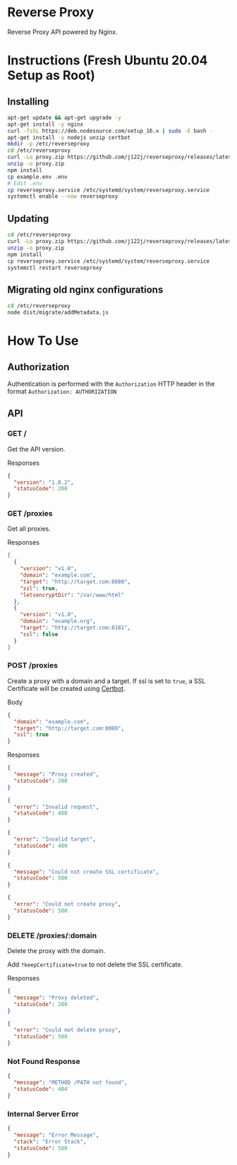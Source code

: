 # Reverse Proxy

Reverse Proxy API powered by Nginx.

# Instructions (Fresh Ubuntu 20.04 Setup as Root)

## Installing

```sh
apt-get update && apt-get upgrade -y
apt-get install -y nginx
curl -fsSL https://deb.nodesource.com/setup_16.x | sudo -E bash -
apt-get install -y nodejs unzip certbot
mkdir -p /etc/reverseproxy
cd /etc/reverseproxy
curl -Lo proxy.zip https://github.com/j122j/reverseproxy/releases/latest/download/proxy.zip
unzip -o proxy.zip
npm install
cp example.env .env
# Edit .env
cp reverseproxy.service /etc/systemd/system/reverseproxy.service
systemctl enable --now reverseproxy
```

## Updating

```sh
cd /etc/reverseproxy
curl -Lo proxy.zip https://github.com/j122j/reverseproxy/releases/latest/download/proxy.zip
unzip -o proxy.zip
npm install
cp reverseproxy.service /etc/systemd/system/reverseproxy.service
systemctl restart reverseproxy
```

## Migrating old nginx configurations

```sh
cd /etc/reverseproxy
node dist/migrate/addMetadata.js
```

# How To Use

## Authorization

Authentication is performed with the `Authorization` HTTP header in the format `Authorization: AUTHORIZATION`

## API

### GET /

Get the API version.

Responses

```json
{
  "version": "1.0.2",
  "statusCode": 200
}
```

### GET /proxies

Get all proxies.

Responses

```json
[
  {
    "version": "v1.0",
    "domain": "example.com",
    "target": "http://target.com:8080",
    "ssl": true,
    "letsencryptDir": "/var/www/html"
  },
  {
    "version": "v1.0",
    "domain": "example.org",
    "target": "http://target.com:8181",
    "ssl": false
  }
]
```

### POST /proxies

Create a proxy with a domain and a target.
If ssl is set to `true`, a SSL Certificate will be created using [Certbot](https://certbot.eff.org/).

Body

```json
{
  "domain": "example.com",
  "target": "http://target.com:8080",
  "ssl": true
}
```

Responses

```json
{
  "message": "Proxy created",
  "statusCode": 200
}
```

```json
{
  "error": "Invalid request",
  "statusCode": 400
}
```

```json
{
  "error": "Invalid target",
  "statusCode": 400
}
```

```json
{
  "message": "Could not create SSL certificate",
  "statusCode": 500
}
```

```json
{
  "error": "Could not create proxy",
  "statusCode": 500
}
```

### DELETE /proxies/:domain

Delete the proxy with the domain.

Add `?keepCertificate=true` to not delete the SSL certificate.

Responses

```json
{
  "message": "Proxy deleted",
  "statusCode": 200
}
```

```json
{
  "error": "Could not delete proxy",
  "statusCode": 500
}
```

### Not Found Response

```json
{
  "message": "METHOD /PATH not found",
  "statusCode": 404
}
```

### Internal Server Error

```json
{
  "message": "Error Message",
  "stack": "Error Stack",
  "statusCode": 500
}
```
